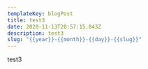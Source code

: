```yaml
---
templateKey: blogPost
title: test3
date: 2020-11-13T20:57:15.843Z
description: test3
slug: "{{year}}-{{month}}-{{day}}-{{slug}}"
---
```

test3